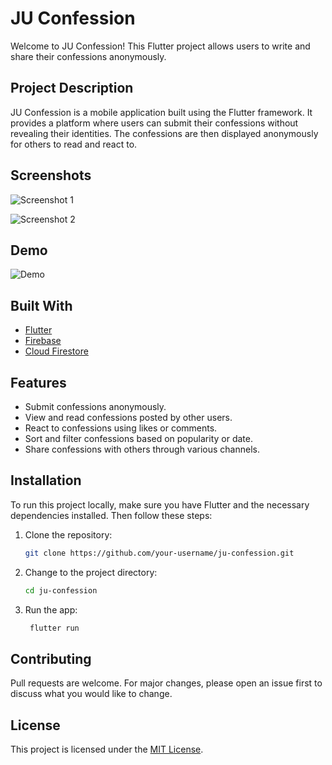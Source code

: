 # JU Confession

Welcome to JU Confession! This Flutter project allows users to write and share their confessions anonymously.

## Project Description

JU Confession is a mobile application built using the Flutter framework. It provides a platform where users can submit their confessions without revealing their identities. The confessions are then displayed anonymously for others to read and react to.

## Screenshots

![Screenshot 1](https://user-images.githubusercontent.com/56132780/120933000-1b0b6b00-c71a-11eb-8b0a-9b0b6b0c6b0a.png)

![Screenshot 2](https://user-images.githubusercontent.com/56132780/120933002-1c3c9800-c71a-11eb-8b0a-9b0b6b0c6b0a.png)

## Demo

![Demo](https://user-images.githubusercontent.com/56132780/120933004-1cd52e80-c71a-11eb-8b0a-9b0b6b0c6b0a.gif)

## Built With

- [Flutter](https://flutter.dev/)
- [Firebase](https://firebase.google.com/)
- [Cloud Firestore](https://firebase.google.com/docs/firestore)

## Features

- Submit confessions anonymously.
- View and read confessions posted by other users.
- React to confessions using likes or comments.
- Sort and filter confessions based on popularity or date.
- Share confessions with others through various channels.

## Installation

To run this project locally, make sure you have Flutter and the necessary dependencies installed. Then follow these steps:

1. Clone the repository:

   ```bash
   git clone https://github.com/your-username/ju-confession.git
   ```

2. Change to the project directory:

   ```bash
   cd ju-confession
   ```

3. Run the app:

   ```bash
    flutter run
   ```

## Contributing

Pull requests are welcome. For major changes, please open an issue first to discuss what you would like to change.

## License

This project is licensed under the [MIT License](https://choosealicense.com/licenses/mit/).

